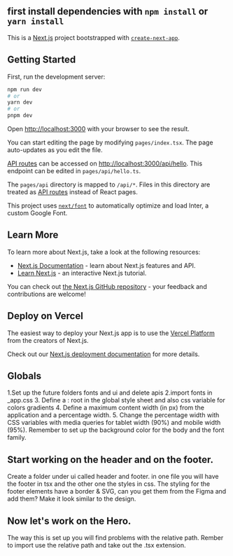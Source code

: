 ## first install dependencies with `npm install` or `yarn install`

This is a [Next.js](https://nextjs.org/) project bootstrapped with [`create-next-app`](https://github.com/vercel/next.js/tree/canary/packages/create-next-app).

## Getting Started

First, run the development server:

```bash
npm run dev
# or
yarn dev
# or
pnpm dev
```

Open [http://localhost:3000](http://localhost:3000) with your browser to see the result.

You can start editing the page by modifying `pages/index.tsx`. The page auto-updates as you edit the file.

[API routes](https://nextjs.org/docs/api-routes/introduction) can be accessed on [http://localhost:3000/api/hello](http://localhost:3000/api/hello). This endpoint can be edited in `pages/api/hello.ts`.

The `pages/api` directory is mapped to `/api/*`. Files in this directory are treated as [API routes](https://nextjs.org/docs/api-routes/introduction) instead of React pages.

This project uses [`next/font`](https://nextjs.org/docs/basic-features/font-optimization) to automatically optimize and load Inter, a custom Google Font.

## Learn More

To learn more about Next.js, take a look at the following resources:

- [Next.js Documentation](https://nextjs.org/docs) - learn about Next.js features and API.
- [Learn Next.js](https://nextjs.org/learn) - an interactive Next.js tutorial.

You can check out [the Next.js GitHub repository](https://github.com/vercel/next.js/) - your feedback and contributions are welcome!

## Deploy on Vercel

The easiest way to deploy your Next.js app is to use the [Vercel Platform](https://vercel.com/new?utm_medium=default-template&filter=next.js&utm_source=create-next-app&utm_campaign=create-next-app-readme) from the creators of Next.js.

Check out our [Next.js deployment documentation](https://nextjs.org/docs/deployment) for more details.

## Globals

1.Set up the future folders fonts and ui and delete apis
2.import fonts in _app.css
3. Define a : root in the global style sheet and also css variable for colors gradients 
4. Define a maximum content width (in px) from the application and a percentage width. 
5. Change the percentage width with CSS variables with media queries for tablet width (90%) and mobile width (95%).
Remember to set up the background color for the body and the font family.

## Start working on the header and on the footer. 
Create a folder under ui called header and footer.
in one file you will have the footer in tsx and the other one the styles in css.
The styling for the footer elements have a border & SVG, can you get them from the Figma and add them? Make it look similar to the design.



## Now let's work on the Hero. 
The way this is set up you will find problems with the relative path. 
Rember to import use the relative path and take out the .tsx extension.
